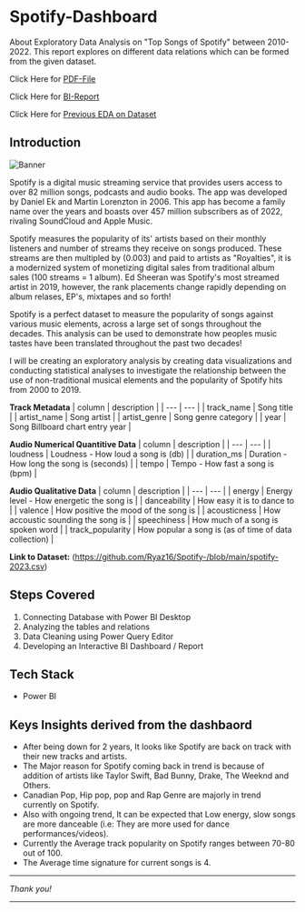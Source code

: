 # Spotify-Dashboard
About Exploratory Data Analysis on "Top Songs of Spotify" between 2010-2022. This report explores on different data relations which can be formed from the given dataset.

Click Here for [PDF-File](https://github.com/Ryaz16/Spotify-/blob/main/Presentation1.pdf) 

Click Here for [BI-Report](https://github.com/Syed-Sarfaraz-Ahmed/Spotify-Dashboard/blob/main/Spotify-Viz.pbix)

Click Here for [Previous EDA on Dataset](https://github.com/Ryaz16/Spotify-/blob/main/spotify-2023.csv)


## Introduction

![Banner](https://logosmarcas.net/wp-content/uploads/2020/09/Spotify-Emblema.png)

Spotify is a digital music streaming service that provides users access to over 82 million songs, podcasts and audio books. The app was developed by Daniel Ek and Martin Lorenzton in 2006. This app has become a family name over the years and boasts over 457 million subscribers as of 2022, rivaling SoundCloud and Apple Music. 

Spotify measures the popularity of its' artists based on their monthly listeners and number of streams they receive on songs produced. These streams are then multipled by (0.003) and paid to artists as "Royalties", it is a modernized system of monetizing digital sales from traditional album sales (100 streams = 1 album). Ed Sheeran was Spotify's most streamed artist in 2019, however, the rank placements change rapidly depending on album relases, EP's, mixtapes and so forth!

Spotify is a perfect dataset to measure the popularity of songs against various music elements, across a large set of songs throughout the decades. This analysis can be used to demonstrate how peoples music tastes have been translated throughout the past two decades!

I will be creating an exploratory analysis by creating data visualizations and conducting statistical analyses to investigate the relationship between the use of non-traditional musical elements and the popularity of Spotify hits from 2000 to 2019.

**Track Metadata**
| column | description |
| --- | --- |
| track_name | Song title |
| artist_name | Song artist |
| artist_genre | Song genre category |
| year | Song Billboard chart entry year |

**Audio Numerical Quantitive Data**
| column | description |
| --- | --- |
| loudness | Loudness - How loud a song is (db) |
| duration_ms | Duration - How long the song is (seconds) |
| tempo | Tempo - How fast a song is (bpm) |

**Audio Qualitative Data**
| column | description |
| --- | --- |
| energy | Energy level - How energetic the song is |
| danceability | How easy it is to dance to |
| valence | How positive the mood of the song is |
| acousticness | How accoustic sounding the song is |
| speechiness | How much of a song is spoken word |
| track_popularity |  How popular a song is (as of time of data collection) |

**Link to Dataset:** (https://github.com/Ryaz16/Spotify-/blob/main/spotify-2023.csv)


## Steps Covered

1. Connecting Database with Power BI Desktop
2. Analyzing the tables and relations
3. Data Cleaning using Power Query Editor
4. Developing an Interactive BI Dashboard / Report

## Tech Stack

- Power BI

## Keys Insights derived from the dashbaord

- After being down for 2 years, It looks like Spotify are back on track with their new tracks and artists.
- The Major reason for Spotify coming back in trend is because of addition of artists like Taylor Swift, Bad Bunny, Drake, The Weeknd and Others.
- Canadian Pop, Hip pop, pop and Rap Genre are majorly in trend currently on Spotify. 
- Also with ongoing trend, It can be expected that Low energy, slow songs are more danceable (i.e: They are more used for dance performances/videos).
- Currently the Average track popularity on Spotify ranges between 70-80 out of 100.
- The Average time signature for current songs is 4.

***
*Thank you!*
***
